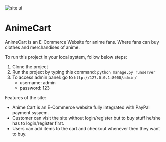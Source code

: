![site ui](https://user-images.githubusercontent.com/37404377/171172028-ba705199-dbad-4a3b-8acd-27b4a61b63eb.jpg)


# AnimeCart
AnimeCart is an E-Commerce Website for anime fans. Where fans can buy clothes and merchandises of anime.

To run this project in your local system, follow below steps: 

1. Clone the project
2. Run the project by typing this command:
   `python manage.py runserver`
3. To access admin panel:
   go to `http://127.0.0.1:8000/admin/`
   -  username: admin
   - password: 123

Features of the site:
- Anime Cart is an E-Commerce website fully integrated with PayPal payment sysyem.
- Customer can visit the site without login/register but to buy stuff he/she has to login/register first.
- Users can add items to the cart and checkout whenever then they want to buy.
